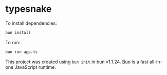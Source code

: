 # typesnake

To install dependencies:

```bash
bun install
```

To run:

```bash
bun run app.ts
```

This project was created using `bun init` in bun v1.1.24. [Bun](https://bun.sh) is a fast all-in-one JavaScript runtime.
